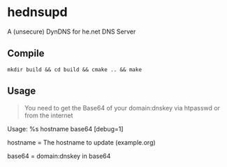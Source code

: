 # hednsupd
A (unsecure) DynDNS for he.net DNS Server

## Compile
```
mkdir build && cd build && cmake .. && make
```
## Usage
> You need to get the Base64 of your domain:dnskey via htpasswd or from the internet

Usage: %s hostname base64 [debug=1]

hostname = The hostname to update (example.org)

base64 = domain:dnskey in base64
